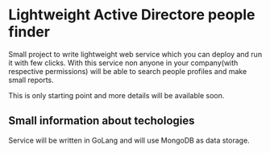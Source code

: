 # Lightweight Active Directore people finder

Small project to write lightweight web service which you can deploy and run it with few clicks.
With this service non anyone in your company(with respective permissions) will be able to search people profiles and make small reports.

This is only starting point and more details will be available soon.

## Small information about techologies
Service will be written in GoLang and will use MongoDB as data storage. 